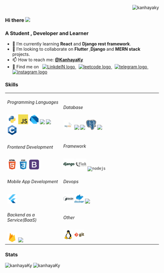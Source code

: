 <p align="right"> <img src="https://komarev.com/ghpvc/?username=kanhayaky&label=Profile%20views&color=0e75b6&style=flat" alt="kanhayaky" /> </p>

### Hi there <img align="" src="https://media.giphy.com/media/hvRJCLFzcasrR4ia7z/giphy.gif" width="25px">

<h3>A Student , Developer and Learner </h3>
<ul>
  <li>🌱 I’m currently learning <b>React</b> and <b>Django rest framework</b>.</li>
  <li>👯 I’m looking to collaborate on <b>Flutter</b> ,<b>Django</b> and <b>MERN stack</b> projects.</li>
  <li>📫 How to reach me: <a href="https://linkedin.com/in/kanhayaKy"><b>@KanhayaKy</b></a></li>
  <li>
    <span>
      🔗 Find me on
      <span>&nbsp;</span>
      <a href="https://www.linkedin.com/in/kanhayaKy/">
        <img alt="LinkdeIN logo" width="16px" src="https://cdn.jsdelivr.net/npm/simple-icons@v3/icons/linkedin.svg" />
      </a>
      <span>&nbsp;</span>
      <a href="https://leetcode.com/kanhayaKy/">
        <img alt="leetcode logo" width="16px" src="https://cdn.jsdelivr.net/npm/simple-icons@v3/icons/leetcode.svg" />
      </a>
      <span>&nbsp;</span>
      <a href="https://t.me/kanhayKy">
        <img alt="telegram logo" width="16px" src="https://cdn.jsdelivr.net/npm/simple-icons@v3/icons/telegram.svg" />
      </a>
      <span>&nbsp;</span>
      <a href="https://www.instagram.com/k__.__y/">
        <img alt="instagram logo" width="16px" src="https://cdn.jsdelivr.net/npm/simple-icons@v3/icons/instagram.svg" />
      </a>
    </span>
  </li>
</ul>

### Skills

<table>
  <tr>
    <td>
      <h6>Programming Languages</h6>
      <span>
        <code><img height="32" src="https://raw.githubusercontent.com/github/explore/80688e429a7d4ef2fca1e82350fe8e3517d3494d/topics/python/python.png"></code>
        <code><img height="32" src="https://raw.githubusercontent.com/github/explore/80688e429a7d4ef2fca1e82350fe8e3517d3494d/topics/javascript/javascript.png"></code>
        <code><img height="32" src="https://raw.githubusercontent.com/github/explore/80688e429a7d4ef2fca1e82350fe8e3517d3494d/topics/dart/dart.png"></code>
        <code><img height="32" src="https://devicons.github.io/devicon/devicon.git/icons/c/c-original.svg"></code>
        <code><img height="32" src="https://devicon.dev/devicon.git/icons/java/java-original-wordmark.svg"></code>
        <code><img height="32" src="https://raw.githubusercontent.com/github/explore/80688e429a7d4ef2fca1e82350fe8e3517d3494d/topics/cpp/cpp.png"></code>
      </span>
    </td>
    <td width="306.25px">
      <h6>Database</h6>
      <span>
        <code><img height="32" src="https://raw.githubusercontent.com/github/explore/80688e429a7d4ef2fca1e82350fe8e3517d3494d/topics/mysql/mysql.png"></code>
        <code><img height="32" src="https://www.vectorlogo.zone/logos/mariadb/mariadb-icon.svg"></code>
        <code><img height="32" src="https://devicon.dev/devicon.git/icons/mongodb/mongodb-original-wordmark.svg"></code>
        <code><img height="32" src="https://raw.githubusercontent.com/github/explore/80688e429a7d4ef2fca1e82350fe8e3517d3494d/topics/postgresql/postgresql.png"></code>
        <code><img height="32" src="https://www.vectorlogo.zone/logos/sqlite/sqlite-icon.svg"></code>
      </span>
    </td>
  </tr>
  
  <tr>
    <td>
      <h6>Frontend Development</h6>
      <span>
        <code><img height="32" src="https://raw.githubusercontent.com/github/explore/80688e429a7d4ef2fca1e82350fe8e3517d3494d/topics/html/html.png"></code>
        <code><img height="32" src="https://raw.githubusercontent.com/github/explore/80688e429a7d4ef2fca1e82350fe8e3517d3494d/topics/css/css.png"></code>
        <code><img height="32" src="https://raw.githubusercontent.com/github/explore/80688e429a7d4ef2fca1e82350fe8e3517d3494d/topics/bootstrap/bootstrap.png"></code>
      </span>
    </td>
    <td>
      <h6>Framework</h6>
      <span>
        <code><img height="36" src="https://raw.githubusercontent.com/github/explore/80688e429a7d4ef2fca1e82350fe8e3517d3494d/topics/django/django.png"></code>
        <code><img height="36" src="https://raw.githubusercontent.com/github/explore/80688e429a7d4ef2fca1e82350fe8e3517d3494d/topics/flask/flask.png"></code>
        <code><img height="36" src="https://devicons.github.io/devicon/devicon.git/icons/nodejs/nodejs-original-wordmark.svg" alt="nodejs" ></code>
     </span>
    </td>
  </tr>

  <tr>
    <td>
      <h6>Mobile App Development</h6>
      <span>
        <code><img height="32" src="https://raw.githubusercontent.com/github/explore/80688e429a7d4ef2fca1e82350fe8e3517d3494d/topics/flutter/flutter.png"></code>
      </span>
    </td>
    <td>
      <h6>Devops</h6>
      <span>
        <code><img height="32" src="https://raw.githubusercontent.com/github/explore/80688e429a7d4ef2fca1e82350fe8e3517d3494d/topics/bash/bash.png"></code>
        <code><img height="32" src="https://raw.githubusercontent.com/github/explore/80688e429a7d4ef2fca1e82350fe8e3517d3494d/topics/docker/docker.png"></code>
        <code><img height="32" src="https://www.vectorlogo.zone/logos/google_cloud/google_cloud-icon.svg"></code>
      </span>
    </td>
  </tr>
  
  <tr>
    <td>
      <h6>Backend as a Service(BaaS)</h6>
      <span>
        <code><img height="32" src="https://raw.githubusercontent.com/github/explore/80688e429a7d4ef2fca1e82350fe8e3517d3494d/topics/firebase/firebase.png"></code>
        <code><img height="32" src="https://www.vectorlogo.zone/logos/heroku/heroku-icon.svg"></code>
      </span>
    </td>
    <td>
      <h6>Other</h6>
      <span>
        <code><img height="32" src="https://raw.githubusercontent.com/github/explore/80688e429a7d4ef2fca1e82350fe8e3517d3494d/topics/linux/linux.png"></code>
        <code><img height="32" src="https://raw.githubusercontent.com/github/explore/80688e429a7d4ef2fca1e82350fe8e3517d3494d/topics/git/git.png"></code>
      </span>
    </td>
  </tr>
</table>
 
### Stats

<p align="left"> 
  <img src="https://github-readme-stats.vercel.app/api?username=kanhayaKy&show_icons=true&theme=default&count_private=true" alt="kanhayaKy">

  <img src="https://github-readme-stats.vercel.app/api/top-langs?username=kanhayaKy&show_icons=true&locale=en&layout=compact" alt="kanhayaKy">
</p>
